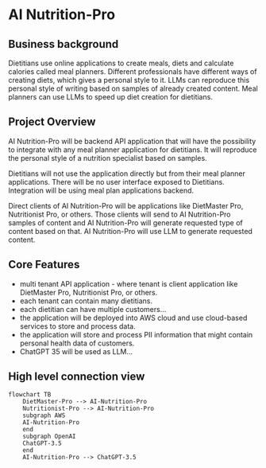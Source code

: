 # AI Nutrition-Pro

## Business background

Dietitians use online applications to create meals, diets and calculate calories called meal planners. Different professionals have different ways of creating diets, which gives a personal style to it. LLMs can reproduce this personal style of writing based on samples of already created content. Meal planners can use LLMs to speed up diet creation for dietitians.

## Project Overview

AI Nutrition-Pro will be backend API application that will have the possibility to integrate with any meal planner application for dietitians. It will reproduce the personal style of a nutrition specialist based on samples.

Dietitians will not use the application directly but from their meal planner applications. There will be no user interface exposed to Dietitians. Integration will be using meal plan applications backend.

Direct clients of AI Nutrition-Pro will be applications like DietMaster Pro, Nutritionist Pro, or others. Those clients will send to AI Nutrition-Pro samples of content and AI Nutrition-Pro will generate requested type of content based on that. AI Nutrition-Pro will use LLM to generate requested content.

## Core Features

- multi  tenant API application - where tenant is client application like DietMaster Pro, Nutritionist Pro, or others.
- each tenant can contain many dietitians.
- each dietitian can have multiple customers...
- the application will be deployed into AWS cloud and use cloud-based services to store and process data.
- the application will store and process PII information that might contain personal health data of customers.
- ChatGPT 35 will be used as LLM...

## High level connection view

```mermaid
flowchart TB
    DietMaster-Pro --> AI-Nutrition-Pro
    Nutritionist-Pro --> AI-Nutrition-Pro
    subgraph AWS
    AI-Nutrition-Pro
    end
    subgraph OpenAI
    ChatGPT-3.5
    end
    AI-Nutrition-Pro --> ChatGPT-3.5
```